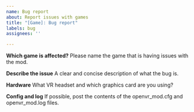 ```yaml
---
name: Bug report
about: Report issues with games
title: "[Game]: Bug report"
labels: bug
assignees: ''

---
```


**Which game is affected?**
Please name the game that is having issues with the mod.

**Describe the issue**
A clear and concise description of what the bug is.

**Hardware**
What VR headset and which graphics card are you using?

**Config and log**
If possible, post the contents of the openvr_mod.cfg and openvr_mod.log files.
